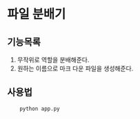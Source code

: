 # 파일 분배기

## 기능목록

1. 무작위로 역할을 분배해준다.
2. 원하는 이름으로 마크 다운 파일을 생성해준다.

## 사용법

``` linux
    python app.py
```
